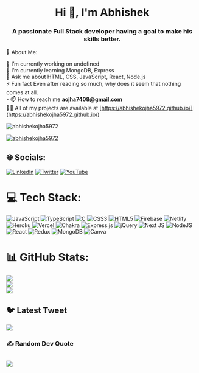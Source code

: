 <h1 align="center">Hi 👋, I'm Abhishek</h1>
<h3 align="center">A passionate Full Stack developer having a goal to make his skills better.</h3>
💫 About Me:

🔭 I’m currently working on undefined<br>🌱 I’m currently learning MongoDB, Express<br>💬 Ask me about HTML, CSS, JavaScript, React, Node.js<br>⚡ Fun fact Even after reading so much, why does it seem that nothing comes at all.<br>- 📫 How to reach me **aojha7408@gmail.com** <br> 👨‍💻 All of my projects are available at [https://abhishekojha5972.github.io/](https://abhishekojha5972.github.io/)
<p align="left"> <img src="https://komarev.com/ghpvc/?username=abhishekojha5972&label=Profile%20views&color=0e75b6&style=flat" alt="abhishekojha5972" /> </p>

<p align="left"> <a href="https://github.com/ryo-ma/github-profile-trophy"><img src="https://github-profile-trophy.vercel.app/?username=abhishekojha5972" alt="abhishekojha5972" /></a> </p>

## 🌐 Socials:
[![LinkedIn](https://img.shields.io/badge/LinkedIn-%230077B5.svg?logo=linkedin&logoColor=white)](https://linkedin.com/in/https://www.linkedin.com/in/abhishek-ojha-03794b1aa/) [![Twitter](https://img.shields.io/badge/Twitter-%231DA1F2.svg?logo=Twitter&logoColor=white)](https://twitter.com/aojha7408) [![YouTube](https://img.shields.io/badge/YouTube-%23FF0000.svg?logo=YouTube&logoColor=white)](https://youtube.com/@UCB9Oq84KgUBarc4a3rGKMXA) 

# 💻 Tech Stack:
![JavaScript](https://img.shields.io/badge/javascript-%23323330.svg?style=for-the-badge&logo=javascript&logoColor=%23F7DF1E) ![TypeScript](https://img.shields.io/badge/typescript-%23007ACC.svg?style=for-the-badge&logo=typescript&logoColor=white) ![C](https://img.shields.io/badge/c-%2300599C.svg?style=for-the-badge&logo=c&logoColor=white) ![CSS3](https://img.shields.io/badge/css3-%231572B6.svg?style=for-the-badge&logo=css3&logoColor=white) ![HTML5](https://img.shields.io/badge/html5-%23E34F26.svg?style=for-the-badge&logo=html5&logoColor=white) ![Firebase](https://img.shields.io/badge/firebase-%23039BE5.svg?style=for-the-badge&logo=firebase) ![Netlify](https://img.shields.io/badge/netlify-%23000000.svg?style=for-the-badge&logo=netlify&logoColor=#00C7B7) ![Heroku](https://img.shields.io/badge/heroku-%23430098.svg?style=for-the-badge&logo=heroku&logoColor=white) ![Vercel](https://img.shields.io/badge/vercel-%23000000.svg?style=for-the-badge&logo=vercel&logoColor=white) ![Chakra](https://img.shields.io/badge/chakra-%234ED1C5.svg?style=for-the-badge&logo=chakraui&logoColor=white) ![Express.js](https://img.shields.io/badge/express.js-%23404d59.svg?style=for-the-badge&logo=express&logoColor=%2361DAFB) ![jQuery](https://img.shields.io/badge/jquery-%230769AD.svg?style=for-the-badge&logo=jquery&logoColor=white) ![Next JS](https://img.shields.io/badge/Next-black?style=for-the-badge&logo=next.js&logoColor=white) ![NodeJS](https://img.shields.io/badge/node.js-6DA55F?style=for-the-badge&logo=node.js&logoColor=white) ![React](https://img.shields.io/badge/react-%2320232a.svg?style=for-the-badge&logo=react&logoColor=%2361DAFB) ![Redux](https://img.shields.io/badge/redux-%23593d88.svg?style=for-the-badge&logo=redux&logoColor=white) ![MongoDB](https://img.shields.io/badge/MongoDB-%234ea94b.svg?style=for-the-badge&logo=mongodb&logoColor=white) ![Canva](https://img.shields.io/badge/Canva-%2300C4CC.svg?style=for-the-badge&logo=Canva&logoColor=white)
# 📊 GitHub Stats:
![](https://github-readme-stats.vercel.app/api?username=AbhishekOjha5972&theme=dark&hide_border=true&include_all_commits=false&count_private=false)<br/>
![](https://github-readme-streak-stats.herokuapp.com/?user=AbhishekOjha5972&theme=dark&hide_border=true)<br/>
![](https://github-readme-stats.vercel.app/api/top-langs/?username=AbhishekOjha5972&theme=dark&hide_border=true&include_all_commits=false&count_private=false&layout=compact)

## 🐦 Latest Tweet
[![](https://gtce.itsvg.in/api?username=aojha7408)](https://github.com/VishwaGauravIn/github-twitter-card-embed)

### ✍️ Random Dev Quote
![](https://quotes-github-readme.vercel.app/api?type=horizontal&theme=radical)
---
<!-- [![](https://visitcount.itsvg.in/api?id=AbhishekOjha5972&icon=0&color=0)](https://visitcount.itsvg.in) -->

<!-- Proudly created with GPRM ( https://gprm.itsvg.in ) -->
